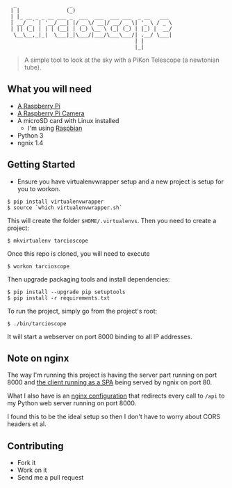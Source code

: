 ```
  _                 _
 | |               (_)
 | |_ __ _ _ __ ___ _  ___  ___  ___ ___  _ __   ___
 | __/ _` | '__/ __| |/ _ \/ __|/ __/ _ \| '_ \ / _ \
 | || (_| | | | (__| | (_) \__ \ (_| (_) | |_) |  __/
  \__\__,_|_|  \___|_|\___/|___/\___\___/| .__/ \___|
                                         | |
                                         |_|
```

> A simple tool to look at the sky with a PiKon Telescope (a newtonian tube).

What you will need
---

- [A Raspberry Pi](https://www.raspberrypi.org/)
- [A Raspberry Pi Camera](https://www.raspberrypi.org/products/camera-module-v2/)
- A microSD card with Linux installed
  - I'm using [Raspbian](https://www.raspbian.org/)
- Python 3
- ngnix 1.4

Getting Started
---

- Ensure you have virtualenvwrapper setup and a new project is setup for you to workon.

```
$ pip install virtualenvwrapper
$ source `which virtualenvwrapper.sh`
```

This will create the folder `$HOME/.virtualenvs`. Then you need to create a project:

```
$ mkvirtualenv tarcioscope
```

Once this repo is cloned, you will need to execute

```
$ workon tarcioscope
```

Then upgrade packaging tools and install dependencies:

```
$ pip install --upgrade pip setuptools
$ pip install -r requirements.txt
```

To run the project, simply go from the project's root:

```
$ ./bin/tarcioscope
```

It will start a webserver on port 8000 binding to all IP addresses.

Note on nginx
---

The way I'm running this project is having the server part running on port 8000 and [the client running as a SPA](https://github.com/tarciosaraiva/tarcioscope-ui) being served by ngnix on port 80.

What I also have is an [nginx configuration](nginx.config) that redirects every call to `/api` to my Python web server running on port 8000.

I found this to be the ideal setup so then I don't have to worry about CORS headers et al.

Contributing
---

- Fork it
- Work on it
- Send me a pull request
